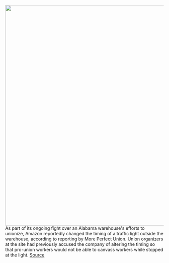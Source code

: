 <img src='https://cdn.vox-cdn.com/thumbor/l2F2Jl44F2UezD-JS-Ugb5M2bMo=/0x0:3000x2000/1200x800/filters:focal(1260x760:1740x1240)/cdn.vox-cdn.com/uploads/chorus_image/image/68830298/acastro_180329_1777_amazon_0002.0.jpg' width='700px' /><br/>
As part of its ongoing fight over an Alabama warehouse's efforts to unionize, Amazon reportedly changed the timing of a traffic light outside the warehouse, according to reporting by More Perfect Union. Union organizers at the site had previously accused the company of altering the timing so that pro-union workers would not be able to canvass workers while stopped at the light.
<a href='https://www.theverge.com/2021/2/17/22287191/amazon-alabama-warehouse-union-traffic-light-change-bessemer'> Source <a/>